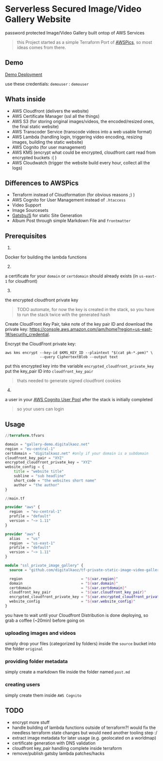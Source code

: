 # Serverless Secured Image/Video Gallery Website

password protected Image/Video Gallery built ontop of AWS Services

> this Project started as a simple Terraform Port of [AWSPics](https://github.com/jpsim/AWSPics), so most ideas comes from there.

## Demo

[Demo Deployment](https://gallery-demo.digitalkaoz.net/)

use these credentials: `demouser` : `demouser`

## Whats inside

* AWS Cloudfront (delivers the website)
* AWS Certificate Manager (ssl all the things)
* AWS S3 (for storing original images/videos, the encoded/resized ones, the final static website)
* AWS Transcoder Service (transcode videos into a web usable format)
* AWS Lambda (handling login, triggering video encoding, resizing images, building the static website)
* AWS Cognito (for user management)
* AWS KMS (encrypt what could be encrypted, cloudfront cant read from encrypted buckets :( )
* AWS Cloudwatch (trigger the website build every hour, collect all the logs)

## Differences to AWSPics

* Terraform instead of Cloudformation (for obvious reasons ;) )
* AWS Cognito for User Management instead of `.htaccess`
* Video Support
* Image Sourcesets
* [GatsbyJS](https://www.gatsbyjs.org/) for static Site Generation
* Album Post through simple Markdown File and `frontmatter`

## Prerequisites

1.
Docker for building the lambda functions

2.
a certificate for your `domain` or `certdomain` should already exists (in `us-east-1` for cloudfront)

3.
the encrypted cloudfront private key

> TODO automate, for now the key is created in the stack, so you have to run the stack twice with the generated hash

Create CloudFront Key Pair, take note of the key pair ID and download the private key: https://console.aws.amazon.com/iam/home?region=us-east-1#/security_credential.

Encrypt the CloudFront private key:

```
aws kms encrypt --key-id $KMS_KEY_ID --plaintext "$(cat pk-*.pem)" \
                --query CiphertextBlob --output text
```

put this encrypted key into the variable `encrypted_cloudfront_private_key`
put the key_pair ID into `cloudfront_key_pair`

> thats needed to generate signed cloudfront cookies

4.
a user in your [AWS Cognito User Pool](https://eu-central-1.console.aws.amazon.com/cognito/home?region=eu-central-1#) after the stack is initially completed

> so your users can login

## Usage

```tf
//terraform.tfvars

domain = "gallery-demo.digitalkaoz.net"
region = "eu-central-1"
certdomain = "digitalkaoz.net" #only if your domain is a subdomain
cloudfront_key_pair = "XYZ"
encrypted_cloudfront_private_key = "XYZ"
website_config = {
    title = "website title"
    subline = "sub headline"
    short_code = "the websites short name"
    author = "the author"
}
```

```tf
//main.tf

provider "aws" {
  region  = "eu-central-1"
  profile = "default"
  version = "~> 1.11"
}

provider "aws" {
  alias   = "us"
  region  = "us-east-1"
  profile = "default"
  version = "~> 1.11"
}

module "ssl_private_image_gallery" {
  source = "github.com/digitalkaoz/tf-private-static-image-video-gallery"

  region                           = "${var.region}"
  domain                           = "${var.domain}"
  certdomain                       = "${var.certdomain}"
  cloudfront_key_pair              = "${var.cloudfront_key_pair}"
  encrypted_cloudfront_private_key = "${var.encrypted_cloudfront_private_key}"
  website_config                   = "${var.website_config}"
}
```

you have to wait until your Cloudfront Distribution is done deploying, so grab a coffee (~20min) before going on

### uploading images and videos

simply drop your files (categorized by folders) inside the `source` bucket into the folder `original`

### providing folder metadata

simply create a markdown file inside the folder named `post.md`

### creating users

simply create them inside `AWS Cognito`

## TODO

* encrypt more stuff
* handle building of lambda functions outside of terraform?! would fix the needless terraform state changes but would need another tooling step :/
* extract image metadata for later usage (e.g. geolocated on a worldmap)
* certificate generation with DNS validation
* cloudfront key_pair handling complete inside terraform
* remove/publish gatsby lambda patches/hacks
